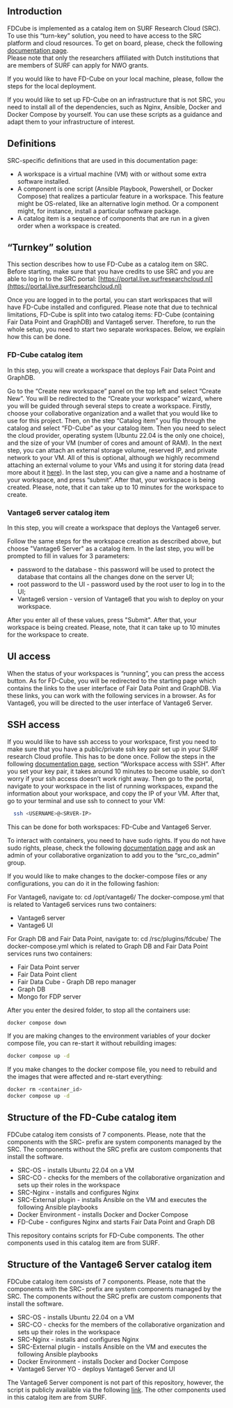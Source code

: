 ## Introduction

FDCube is implemented as a catalog item on SURF Research Cloud (SRC). To use this “turn-key” solution, you need to have access to the SRC platform and cloud resources. To get on board, please, check the following [documentation page](https://servicedesk.surf.nl/wiki/display/WIKI/Get+a+budget+for+Research+Cloud).  
Please note that only the researchers affiliated with Dutch institutions that are members of SURF can apply for NWO grants.  

If you would like to have FD-Cube on your local machine, please, follow the steps for the local deployment.

If you would like to set up FD-Cube on an infrastructure that is not SRC, you need to install all of the dependencies, such as Nginx, Ansible, Docker and Docker Compose by yourself. You can use these scripts as a guidance and adapt them to your infrastructure of interest. 

## Definitions
SRC-specific definitions that are used in this documentation page: 

- A workspace is a virtual machine (VM) with or without some extra software installed.
- A component is one script (Ansible Playbook, Powershell, or Docker Compose) that realizes a particular feature in a workspace. This feature might be OS-related, like an alternative login method. Or a component might, for instance, install a particular software package.
- A catalog item is a sequence of components that are run in a given order when a workspace is created.

## “Turnkey” solution
This section describes how to use FD-Cube as a catalog item on SRC. Before starting, make sure that you have credits to use SRC and you are able to log in to the SRC portal: [https://portal.live.surfresearchcloud.nl](https://portal.live.surfresearchcloud.nl)

Once you are logged in to the portal, you can start workspaces that will have FD-Cube installed and configured. Please note that due to technical limitations, FD-Cube is split into two catalog items: FD-Cube (containing Fair Data Point and GraphDB) and Vantage6 server. Therefore, to run the whole setup, you need to start two separate workspaces. Below, we explain how this can be done. 

### FD-Cube catalog item

In this step, you will create a workspace that deploys Fair Data Point and GraphDB. 

Go to the “Create new workspace” panel on the top left and select “Create New”. You will be redirected to the “Create your workspace” wizard, where you will be guided through several steps to create a workspace. 
Firstly, choose your collaborative organization and a wallet that you would like to use for this project. Then, on the step “Catalog item” you flip through the catalog and select “FD-Cube” as your catalog item. Then you need to select the cloud provider, operating system (Ubuntu 22.04 is the only one choice), and the size of your VM (number of cores and amount of RAM). 
In the next step, you can attach an external storage volume, reserved IP, and private network to your VM. All of this is optional, although we highly recommend attaching an external volume to your VMs and using it for storing data (read more about it [here](https://servicedesk.surf.nl/wiki/display/WIKI/External+storage+volumes)). 
In the last step, you can give a name and a hostname of your workspace, and press “submit”. 
After that, your workspace is being created. Please, note, that it can take up to 10 minutes for the workspace to create.

### Vantage6 server catalog item
In this step, you will create a workspace that deploys the Vantage6 server. 

Follow the same steps for the workspace creation as described above, but choose "Vantage6 Server" as a catalog item. In the last step, you will be prompted to fill in values for 3 parameters: 
- password to the database - this password will be used to protect the database that contains all the changes done on the server UI;
- root password to the UI - password used by the root user to log in to the UI; 
- Vantage6 version - version of Vantage6 that you wish to deploy on your workspace.

After you enter all of these values, press "Submit".
After that, your workspace is being created. Please, note, that it can take up to 10 minutes for the workspace to create.

## UI access
When the status of your workspaces is “running”, you can press the access button. As for FD-Cube, you will be redirected to the starting page which contains the links to the user interface of Fair Data Point and GraphDB. Via these links, you can work with the following services in a browser. As for Vantage6, you will be directed to the user interface of Vantage6 Server. 

## SSH access
If you would like to have ssh access to your workspace, first you need to make sure that you have a public/private ssh key pair set up in your SURF research Cloud profile. 
This has to be done once. Follow the steps in the following [documentation page](https://servicedesk.surf.nl/wiki/display/WIKI/Log+in+to+your+workspace), section “Workspace access with SSH”. After you set your key pair, it takes around 10 minutes to become usable, so don’t worry if your ssh access doesn’t work right away. 
Then go to the portal, navigate to your workspace in the list of running workspaces, expand the information about your workspace, and copy the IP of your VM. After that, go to your terminal and use ssh to connect to your VM: 

```sh
  ssh <USERNAME>@<SRVER-IP>
```

This can be done for both workspaces: FD-Cube and Vantage6 Server. 

To interact with containers, you need to have sudo rights. If you do not have sudo rights, please, check the following [documentation page](https://servicedesk.surf.nl/wiki/display/WIKI/Flag+a+CO-member+as+SRC+administrator) and ask an admin of your collaborative organization to add you to the “src_co_admin” group. 

If you would like to make changes to the docker-compose files or any configurations, you can do it in the following fashion:

For Vantage6, navigate to: cd /opt/vantage6/ 
The docker-compose.yml that is related to Vantage6 services runs two containers: 
- Vantage6 server
- Vantage6 UI

For Graph DB and Fair Data Point, navigate to: cd /rsc/plugins/fdcube/
The docker-compose.yml which is related to Graph DB and Fair Data Point services runs two containers: 
- Fair Data Point server
- Fair Data Point client
- Fair Data Cube - Graph DB repo manager
- Graph DB
- Mongo for FDP server
<!--
- Cde-box-daemon
- Yarrrml parser
- Rdfizer
-->

After you enter the desired folder, to stop all the containers use: 
```sh
docker compose down
```

If you are making changes to the environment variables of your docker compose file, you can re-start it without rebuilding images: 
```sh
docker compose up -d 
```

If you make changes to the docker compose file, you need to rebuild and the images that were affected and re-start everything: 
```sh
docker rm <container_id>
docker compose up -d
```

## Structure of the FD-Cube catalog item

FDCube catalog item consists of 7 components. Please, note that the components with the SRC- prefix are system components managed by the SRC. The components without the SRC prefix are custom components that install the software. 

- SRC-OS - installs Ubuntu 22.04 on a VM
- SRC-CO - checks for the members of the collaborative organization and sets up their roles in the workspace
- SRC-Nginx - installs and configures Nginx 
- SRC-External plugin - installs Ansible on the VM and executes the following Ansible playbooks
- Docker Environment - installs Docker and Docker Compose
- FD-Cube - configures Nginx and starts Fair Data Point and Graph DB

This repository contains scripts for FD-Cube components. The other components used in this catalog item are from SURF.  

## Structure of the Vantage6 Server catalog item

FDCube catalog item consists of 7 components. Please, note that the components with the SRC- prefix are system components managed by the SRC. The components without the SRC prefix are custom components that install the software. 

- SRC-OS - installs Ubuntu 22.04 on a VM
- SRC-CO - checks for the members of the collaborative organization and sets up their roles in the workspace
- SRC-Nginx - installs and configures Nginx 
- SRC-External plugin - installs Ansible on the VM and executes the following Ansible playbooks
- Docker Environment - installs Docker and Docker Compose
- Vantage6 Server YO - deploys Vantage6 Server and UI

The Vantage6 Server component is not part of this repository, however, the script is publicly available via the following [link](https://gitlab.com/rsc-surf-nl/plugins/plugin-vantage.git). The other components used in this catalog item are from SURF.  

